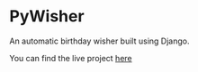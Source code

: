 # PyWisher

An automatic birthday wisher built using Django.

You can find the live project [here](http://pywisher.herokuapp.com/)
